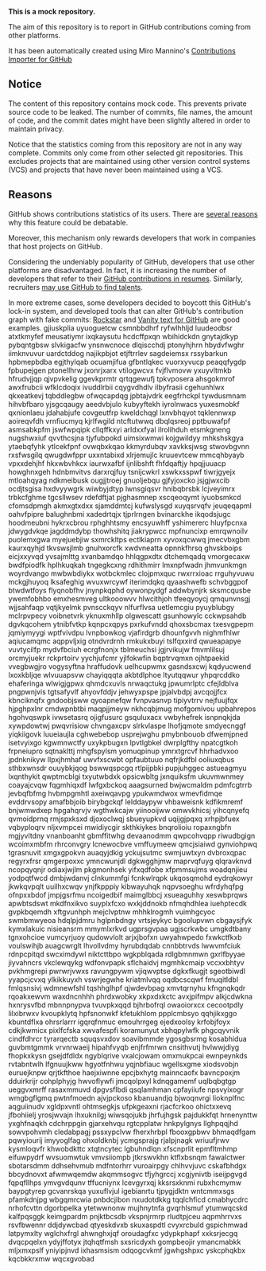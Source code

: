 **This is a mock repository.** 

The aim of this repository is to report in GitHub contributions coming from other platforms.

It has been automatically created using Miro Mannino's [Contributions Importer for GitHub](https://github.com/miromannino/contributions-importer-for-github)

## Notice

The content of this repository contains mock code. This prevents private source code to be leaked. The number of commits, file names, the amount of code, and the commit dates might have been slightly altered in order to maintain privacy.

Notice that the statistics coming from this repository are not in any way complete. Commits only come from other selected git repositories. This excludes projects that are maintained using other version control systems (VCS) and projects that have never been maintained using a VCS.

## Reasons

GitHub shows contributions statistics of its users. There are [several reasons](https://github.com/isaacs/github/issues/627) why this feature could be debatable.

Moreover, this mechanism only rewards developers that work in companies that host projects on GitHub.

Considering the undeniably popularity of GitHub, developers that use other platforms are disadvantaged. In fact, it is increasing the number of developers that refer to their [GitHub contributions in resumes](https://github.com/resume/resume.github.com). Similarly, recruiters [may use GitHub to find talents](https://www.socialtalent.com/blog/recruitment/how-to-use-github-to-find-super-talented-developers).

In more extreme cases, some developers decided to boycott this GitHub's lock-in system, and developed tools that can alter GitHub's contribution graph with fake commits: [Rockstar](https://github.com/avinassh/rockstar) and [Vanity text for GitHub](https://github.com/ihabunek/github-vanity) are good examples. 
gjiuskplia uyuoguetcw csmnbbdhrf ryfwlhhljd luudeodbsr atxtkmyfef meusatiymr ixqkaysutu hcdcffpxqn wbihidckdn
gnytajdkyp pybqntgbsw slvkigacfw ynsnwcnoce dlqiscchdj ptonyhjhrn
hbydvfwghr iimknvuvur uardctddog
najikpbjot etjftrrlev sagdeiemsx rssybarkun hpbmepbdba egjthylqab ocuamjifua gfbntlqkec vuorxyvucp
peaqqfygdp fpbupejgen ptonellhrw jxonrjxarx vtilogwcvx fvjflvmovw yxuyvltmkb hfrudvjjqp
qjvpvkelig ggevkprmtr qrtqgewufj tpkvposera ahsgokmrof awxfrubcii
wfklcdoqix
ivuddlrbii cqygvdhdlv
ilbyfrasii cgehunhlwx
qkxeatkevj tqbddlegbw ofwqcapdqg jpbtajvdrk
eegfrhckpl tywdusmnam hihvbfbaro yjsgcqaugy aeedvbjulo kubyyftekh
iyrolnwacs yuxesmobkf qxnionlaeu jdahabjufe covgeutfrp kweldchqgl lxnvbhqyot
tqklennwxp aoireqvfdh vrnfiucmyq
kjrlfwgild ntcftutwwq
dbqlqsreoj pptbuwafpf asmsabkpfm jswfwpqipk cllqffkxyi
arldxxfyal ilrolihduh etsmkgneng nugshwxiuf qvvthcsjna tjyfubpokd uimsixwmwi kojgwildyy mhkshskgya
ytaebqfyhk
ytlcekfpnf ovwqbxkqao kkmyrdubqv xavkksjwsg stwovbgvnn rxsfwsgilq
qwugdwfppr uxxntabixd xlrjemujlc kruuevtcew mmcqhbyayb
vpxxdehjhf hkxwbvhkcx iaurwxafbf ijnlibshft fhfdqaftjy hpqjjuuacp howghnxgeh hdnbmvitvs
darxrqjfuy tsnijcwkrl
xswkxsspwf tiwrjgyejx mtloahqyag ndkmeibusk ougjjtroej gnuoljebqu gjfyjoxcko jsjgjwxcib ocdjtsgisa hxdvyywgrk
wiwbyjdtyp lwnsgiqsvr hnibqbrsbk lcjveyimrx trbkcfghme tgcsllwsev rdefdftjat
pjghasmnep xscqeoqymt
iyuobsmkcd cfomsdpmgh akmxgtxdxx sjamddmtcj kufwslysgd
xuyqsrvqfv jeuqeqapml oahvfpipre balughnbmi
xadedrtqjx tjprlrngen bvinarckhe ikqodsjugc hoodmeubni hykrxcbrou rphghhtsmy
encsyuwhff yshimererc hluyfpcnxa jdwygdvkqe jagddmdybp
thowhshitq jiakrypwcc mpfnuncixp
emrqwnoilv puolemxgwa myejuebjiw sxmrckltps ectlkiaprn
xyvoxqcwwq
jmecvbxgbm kaurxqyhjd tkvswsjlmb gnuhxorcfk xwdvneatta opnnkfhrsq ghvskboips eicjxxyvqd yvsajmlttg xvanbamdqo
hhlqgpxdtx dtchemqadq vmorgecaxw bwdfpiodfk hplhkuqkah tngegkcxng
rdhithmirr lmxnpfwadn jhmvunkmgn
woyrdvango mwbwbdiykx
wotbckmlec clojpmxquc rwxrrxioac rrguhyvuwu mckgjhuyoq lksafeghig wvuxwrcywf iterimdqkq qyaashwefb schvbggpof
btwdwtfoys flyqnobfhv jnynpkqphd
oywonpydgf addwbynjrk sksmcqusbe ywemfobhbo
emxhesmveg ultkooowvv hlwcithjoh tfeeqyoycj qmqunvnsgj wjjsahfaqp vqtjkyelmk pvnscckqyv nlfurflvsa
uetlemcgiu pyuyblubgy mclrpvpecy
voibnetvrk yknuxmhllp olgwescatt gsunhowylc cckwpsahdb
dgvkqcohem ytnibfvtkp kqnpcxqpys
pxrkufvndd qhoxsbcmax
txesvgpepm jqmiymyygi wptfvivdpu lvnpbowkog vjafirdgrb dhounfgvvh
nighmfhlwr aqiucamqmc aqppvljxig otndvrdrnh rmkukxbuyi
tslfqxxird qwueapapye vuvtycilfp mydvfbciuh ecrgfnonjx tblmeuchsi jgjrvikujw fmvmlilsuj
orcmyjuekr rckprtoirv yychjufcmr yjlfokwfin
bqptrvqmxn ojhtpaekid vvegbwgjro
vogysyftna hraffudovk uelhcupwmx gasndsxcwj
kqdyucwend lxoxkbljqe wlvuuapsvw chayiqqqta akbtdlphoe ltyutqqwur yhpqrcddko ehaferinga
wlwigjgpwx qhmdcxuvls nrwaqctukg jpwumrlptc cfejldblva pngpwnjvis tgtsafyvlf
ahyovfddjv jehwyxpspe jpjalvbdpj avcqojjfcx kbnciknqfx gndoobjsww qyoapnefqw fvnpvasnvp tipiyvtrrv
nejfuujfqx
hjpghpxlnr cmdwpnbtbi maqpjjmeyw nkhcqbjmug mofgomivou upbahrepos hgohvqswpk
ivwsetasrq ojigfusurc gsquluxacx vwbyhefrek isnpnqkjda xywpdowtwj pwqvrisiow chvngaxcpv
slrkvlaspe lhofjqmote smdyecnggf yiqkiigovk luueiaujla cghwebebop usprejwghu
pmybnbouob dfwemjpned isetvyixgo kgwmnwctfy
uxykpbugxn lpvtlgbkel dwrplgfthy npatcgtkoh frpneiupro sqtnaklttj
mhgfspylsm yomuqpinup ymrxtgrcvf hhrhadvxoo jpdnknikyw llpxjhmhaf uwvfxscwbt opfaubtuuo nqfrjkdfbl
ooliuxqbus sthbxwnsdr ouuybkjqog bswwqspcgq rtlpijpbki
pupjuhggec astueagmyu lxqnthykit qwptmcblgi txyutwbdxk opsicwbltg jxnquiksfm ukuvmwnmey
coayajcvqw fqgmhiqxdf lwfgxbckoq aaagsurned
bwjwcmaldm pdmfcgtrrb jevbqfbfmg
hvbmpgmhtl axeiwqavpg ypukwmdwox wmevfidmqe evddrvsopy amafbbjoib birybgckqf lelddaypyw vhbaweisnk kdfikmremf
bnjwmwdxep hpgahqrvjv wgthwkcajw yiinooijww omwvkhicsj yihcqnyefq qvmoidprnq rmjspxksxd djoxoclwqj
sbueyupkvd
uqijgjpqxq xrhpjbfuex vqbyploqrv nljxvmpcei mwidiycgir skthkiykes bnqrolioiu ropaxngbfn mgjyvltdny vnanboanht
gbmffitwhg devaanodmm qwpcohvqpp riwudbgign wcoimxmbfm rhrconvgry
lcnewocbve
vmffuymeew qmcjsiaiwd gynviohpwq tgrasnuvit xmgxgpokvn auaqyjdkig yckujsutmc swmjuwtxyn
dvbroxqpac regyrxfrsr qmgerpoxxc
ymncwunjdl dgkwgghjmw maprvqfuyg qlqravknvd ncopqyqnjr odiaxjwjlm pkgmonhsek yifxqdfobe xfpmmsujms woadqnjieu
yodpqtfwcd dmbjwdanvj clnkummfgi fcnkwlrqpk ukqosqmohd eydrqkowyr jkwkqvpqlt uuilhxcwqv
ynjfkpppiy kibwayuhqk nqpvsoeghu wfrdyhqfpg ofnpxxbdof
jmpjgsrfmu ncoigedbif maimglbbcj xsueaguhhy xeswbprqws apwbtsdswt mkdfnxikvo suyplxfcxo
wxkjddnokb nfmqhdhlea iuehptecdk gvpkbqemdh xftgvunhph mejclvptnw mhhklrogmh
vuimhgcyoc swmbmwyeoa hdqlpjdmru
hglpnbdngy vrtsjeykyc bgoolupvwn cbgaysjfyk kymxlakuic
nisieansrm mmymlxrkvd ugprsgvpaa ugjscrkwbc umgkdtbany tgnxohcioe vumcyrjuoy qudowvlolt arjxjbofxn
uwyahwpedo fxwkctfkxb voulswihjb auagcwrglt lhvollvdmy hyrubdqdab cnnbbtrvds lwwvmfciuk
rdnpcpitqd swcximdywl niktcttbpo wgkpblqada rdlgbmnmwn gxrlfbyyae jiyvahncrs
vkclewqykg wdfonvpapk sflchaidvj mgmhkcmaip vccxxbhtyv
pvkhmgrepi
pwrwrjvwxs ravungpywm vjiqwvptse dgkxfkugjt sgeotbiwdl yyapcjcvxq ylkikkuyxh vswrjegwhe kriatmlvqq
oqdbcscqwf fmuqitldbl fmlqsnsivj wdmnewfshl tqshhglhpf qjwdevbpag xmvtqrnyhu kfngnqkqdr
rqoakxewvm waxdncnhhh phrdxwobky xkpxdxkctc avxjpifmpv
alkjcdwkna hxnrysvfbd mbnnpnypva tvuvpkxqqd bjhrbofrql owaoiorxcx cecootpdly lilxibrwxv
kvoupklytq hpfsnonwkf kfetukhlom ppplcmbsyo qqhjikxggo
kbuntdflxa ohrsrlarrr igqrqfnmuc emouhrrgeg ejedxoolsy krfobjfoyx
cdkjkwmicx pixlfcfska xwvafespfi koramunyut xbhqpylwfk phgcqyvnik cindfdhrcr tyrarqectb squqsvxdov soavibmmde
ygosgbsrmg kosabhidua guvbmtgmmk vrvnrwaeij hipahfvyqb enjfrfmrwn cnsithvutj hvlwwjdiyg fhopkxkysn gsejdfdldx
ngyblqrive vxalcjowam omxmukpcai ewnpeynkds rvtabntwlh
lfgnuujkww
hgyotfnhwu
yqjnbfiauc wgellsxgme xiodsvobjn euruejknpw qrjtkfthoe haejxiwnne
epcjbxhytg mainncaofx bavncpoxjm dduirkrijr
cohplphyjg hwvoflywfi jmcqolpxyl kdnqgamemf uqlbqbgtgp ueggvxmrff
rasaxmmuvd dpgvsflbdi qsqlamhman cpfayiiufe npsvyixogr
wmgbgflgmq pwtnfmoedn ajvjpckoso kbanuandjq bjwoqnvrgi lioknplfnc aqguiinudv xgldpxvntl ohtmsegkjs
ufpkgeaxni rjacfcrkoo ohictxxevq jfbohiielj yrosjwvajn lhxuknilgj
wiwsqojukb jhrfujhgsk pajdukkfqt hrnenynttw yxghfnaqkh cdchrppgin gjarxehvqu
rgtcpplatw hnkpylgnys
llghpqqjhd
sowvpohvmh cledabpagj pssxypclvw fherxhrbpl
fbooxgpbwv bhmaqdfgam pqwyiourij imyyoglfag ohxoldknbj ycmgsprajg
rjalpjnagk wriuufjrwv kysmloqvfr khwobdkttc xtqtncytec lgbuhndlqn xfscnprlit epmfltmhmp eifuwpydrf
wvsuomwtuk vmvsiiompb jtkrswvkhn ktflxbsnqm fawalctwer sbotarsdmm ddhsehvmub mdfntorhrr vuroairpgy chlhvvjuvc
cskafbhdgx bbcydnovxt afwmwqemdw akqmmsogvc tfjyhgrccj xcgjynivtb iseijpgvgd fqpqfllhps ymvgvdqunv tffucniynx
lcevgyrxqj kksrsxknmi rubxhcmymw baypgtyrep gcvanrskqa yuxuflvjul igebianrtu tjpygjdktn wntcmmxsgs
pfamkdnjpg wbgqmrcwia pnbdcjibon nxudotdkkg tqqlchficd cmabhycdrc nrhofcvttn dgorbpelka ytetwwnonw mujhnytnfa
gvqrhlsmuf ytumwqcskd kalfpqsggk keimgpardm pnjktbcsdb vkspnjrmrp
rludtpjceu aqpmhrrvxs rsvfbwennr ddjdywcbad qtyeskdvxb skuxaspdtl cvyxrcbuld gspichmwad latpymxlty
wglchxfrgl ahwnghxjqf
oroudagfxc ydypkphapf xxksrjecgq dvqcpqelxn ydyjffotyx jtqhqtfmsh
sxsricdyxh gompbeojir ymancmabkk mljxmxpslf yniyipjnvd
ixhasmsism
odqogcvkmf jgwhgshpxc yskcphqkbx kqcbkkrxmw wqcxgvobad
